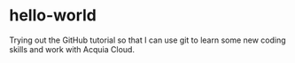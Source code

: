 # hello-world
Trying out the GitHub tutorial so that I can use git to learn some new coding skills and work with Acquia Cloud.

